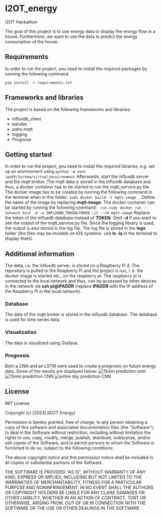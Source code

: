 # I2OT_energy
I2OT Hackathon

The goal of this project is to use energy data to display the energy flow in a house.
Furthermore, we want to use the data to predict the energy consumption of the house.

## Requirements
In order to run the project, you need to install the required packages by running the following command:
```
pip install -r requirements.txt
```


## Frameworks and libraries
The project is based on the following frameworks and libraries:
- influxdb_client
- pandas
- paho.mqtt
- logging
- Prognose


## Getting started
In order to run the project, you need to install the required libraries, e.g. set up an environment using
```python -m venv /path/to/new/virtual/environment```.
Afterwards, start the influxdb server and the mqtt broker.
The mqtt data is stored in the influxdb database and thus, a docker container has to be started to run the mqtt_service.py file.
The docker image has to be created by running the following command in the terminal when in this folder:
```sudo docker build -t mqtt-image .```
Define the name of the image by replacing __mqtt-image__.
The docker container can be started by running the following command:
``` run sudo docker run --network host -d -e INFLUXDB_TOKEN=TOKEN -it --rm mqtt-image```
Replace the token of the influxdb database instead of __TOKEN__.
Omit __-d__ if you want to see the output of the mqtt_service.py file.
Since the logging library is used, the output is also stored in the log file.
The log file is stored in the __logs__ folder (the files may be invisible on IOS systems- use __ls -la__ in the terminal to display them).


## Additional information
The data, i.e. the influxdb server, is stored on a Raspberry Pi 4.
The repository is pulled to the Raspberry Pi and the project is run, i. e. the docker image is started etc., on the raspberry pi.
The raspberry pi is connected to the local network and thus, can be accessed by other devices in the network via __ssh pi@IPADDR__ 
(replace **IPADDR** with the IP address of the Raspberry Pi in the local network).


### Database
The data of the mqtt broker is stored in the influxdb database.
The database is used for time series data.

### Visualization
The data is visualized using Grafana.

### Prognosis
Both a CNN and an LSTM were used to create a prognosis on future energy data.
Some of the results are displayed below:
![15min prediction lstm](/prognose/plots/15min_prediction_lstm.png)
![15min prediction CNN](/prognose/plots/CNN_15min.png)
![entire day prediction CNN](/prognose/plots/CNN_entire_day.png)

## License
MIT License

Copyright (c) [2023] [IO2T Energy]

Permission is hereby granted, free of charge, to any person obtaining a copy
of this software and associated documentation files (the "Software"), to deal
in the Software without restriction, including without limitation the rights
to use, copy, modify, merge, publish, distribute, sublicense, and/or sell
copies of the Software, and to permit persons to whom the Software is
furnished to do so, subject to the following conditions:

The above copyright notice and this permission notice shall be included in all
copies or substantial portions of the Software.

THE SOFTWARE IS PROVIDED "AS IS", WITHOUT WARRANTY OF ANY KIND, EXPRESS OR
IMPLIED, INCLUDING BUT NOT LIMITED TO THE WARRANTIES OF MERCHANTABILITY,
FITNESS FOR A PARTICULAR PURPOSE AND NONINFRINGEMENT. IN NO EVENT SHALL THE
AUTHORS OR COPYRIGHT HOLDERS BE LIABLE FOR ANY CLAIM, DAMAGES OR OTHER
LIABILITY, WHETHER IN AN ACTION OF CONTRACT, TORT OR OTHERWISE, ARISING FROM,
OUT OF OR IN CONNECTION WITH THE SOFTWARE OR THE USE OR OTHER DEALINGS IN THE
SOFTWARE.
